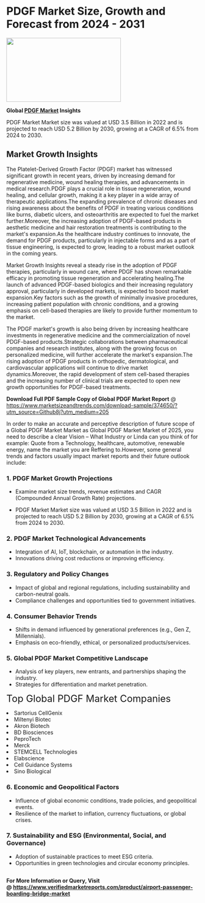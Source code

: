 <H1>PDGF Market Size, Growth and Forecast from 2024 - 2031</H1><img class="aligncenter size-medium wp-image-584254" src="https://thirdeyenews.in/wp-content/uploads/2024/09/Global-Market-Research-300x168.jpeg" alt="" width="300" height="168" /><p><strong>Global&nbsp;<a href="https://www.marketsizeandtrends.com/download-sample/374650/?utm_source=Github8j?utm_medium=205">PDGF Market</a> Insights</strong></p><p>PDGF Market Market size was valued at USD 3.5 Billion in 2022 and is projected to reach USD 5.2 Billion by 2030, growing at a CAGR of 6.5% from 2024 to 2030.</p><p><h2>Market Growth Insights</h2> <p>The Platelet-Derived Growth Factor (PDGF) market has witnessed significant growth in recent years, driven by increasing demand for regenerative medicine, wound healing therapies, and advancements in medical research.PDGF plays a crucial role in tissue regeneration, wound healing, and cellular growth, making it a key player in a wide array of therapeutic applications.The expanding prevalence of chronic diseases and rising awareness about the benefits of PDGF in treating various conditions like burns, diabetic ulcers, and osteoarthritis are expected to fuel the market further.Moreover, the increasing adoption of PDGF-based products in aesthetic medicine and hair restoration treatments is contributing to the market's expansion.As the healthcare industry continues to innovate, the demand for PDGF products, particularly in injectable forms and as a part of tissue engineering, is expected to grow, leading to a robust market outlook in the coming years.</p> <p>Market Growth Insights reveal a steady rise in the adoption of PDGF therapies, particularly in wound care, where PDGF has shown remarkable efficacy in promoting tissue regeneration and accelerating healing.The launch of advanced PDGF-based biologics and their increasing regulatory approval, particularly in developed markets, is expected to boost market expansion.Key factors such as the growth of minimally invasive procedures, increasing patient population with chronic conditions, and a growing emphasis on cell-based therapies are likely to provide further momentum to the market.</p> <p>The PDGF market's growth is also being driven by increasing healthcare investments in regenerative medicine and the commercialization of novel PDGF-based products.Strategic collaborations between pharmaceutical companies and research institutes, along with the growing focus on personalized medicine, will further accelerate the market's expansion.The rising adoption of PDGF products in orthopedic, dermatological, and cardiovascular applications will continue to drive market dynamics.Moreover, the rapid development of stem cell-based therapies and the increasing number of clinical trials are expected to open new growth opportunities for PDGF-based treatments.</p> <p><span class=""><strong>Download Full PDF Sample Copy of Global PDGF Market Report</strong> @ <a href="https://www.marketsizeandtrends.com/download-sample/374650/?utm_source=Github8j?utm_medium=205" target="_blank">https://www.marketsizeandtrends.com/download-sample/374650/?utm_source=Github8j?utm_medium=205</a></span></p><p>In order to make an accurate and perceptive description of future scope of a Global&nbsp;PDGF Market Market as Global&nbsp;PDGF Market Market of 2025, you need to describe a clear Vision &ndash; What Industry or Linda can you think of for example: Quote from a Technology, healthcare, automotive, renewable energy, name the market you are Reffering to.However, some general trends and factors usually impact market reports and their future outlook include:</p><h3>1.&nbsp;<strong>PDGF Market Growth Projections</strong></h3><ul><li>Examine market size trends, revenue estimates and CAGR (Compounded Annual Growth Rate) projections.</li><li><p>PDGF Market Market size was valued at USD 3.5 Billion in 2022 and is projected to reach USD 5.2 Billion by 2030, growing at a CAGR of 6.5% from 2024 to 2030.</p></li></ul><h3>2.&nbsp;<strong>PDGF Market Technological Advancements</strong></h3><ul><li>Integration of AI, IoT, blockchain, or automation in the industry.</li><li>Innovations driving cost reductions or improving efficiency.</li></ul><h3>3.&nbsp;<strong>Regulatory and Policy Changes</strong></h3><ul><li>Impact of global and regional regulations, including sustainability and carbon-neutral goals.</li><li>Compliance challenges and opportunities tied to government initiatives.</li></ul><h3>4.&nbsp;<strong>Consumer Behavior Trends</strong></h3><ul><li>Shifts in demand influenced by generational preferences (e.g., Gen Z, Millennials).</li><li>Emphasis on eco-friendly, ethical, or personalized products/services.</li></ul><h3>5.&nbsp;<strong>Global PDGF Market Competitive Landscape</strong></h3><ul><li>Analysis of key players, new entrants, and partnerships shaping the industry.</li><li>Strategies for differentiation and market penetration.</li></ul><p data-pm-slice="1 1 []"><span style="color: inherit; font-family: inherit; font-size: 25px;">Top Global PDGF Market Companies</span></p><div class="" data-test-id=""><p><li>Sartorius CellGenix</li><li> Miltenyi Biotec</li><li> Akron Biotech</li><li> BD Biosciences</li><li> PeproTech</li><li> Merck</li><li> STEMCELL Technologies</li><li> Elabscience</li><li> Cell Guidance Systems</li><li> Sino Biological</li></p></div><h3>6.&nbsp;<strong>Economic and Geopolitical Factors</strong></h3><ul><li>Influence of global economic conditions, trade policies, and geopolitical events.</li><li>Resilience of the market to inflation, currency fluctuations, or global crises.</li></ul><h3>7.&nbsp;<strong>Sustainability and ESG (Environmental, Social, and Governance)</strong></h3><ul><li>Adoption of sustainable practices to meet ESG criteria.</li><li>Opportunities in green technologies and circular economy principles.</li></ul><h2><strong style="font-size: 14px;">For More Information or Query, Visit @&nbsp;</strong><a style="background-color: #ffffff; font-size: 14px;" href="https://www.marketsizeandtrends.com/report/pdgf-market/" target="_blank">https://www.verifiedmarketreports.com/product/airport-passenger-boarding-bridge-market</a></h2>